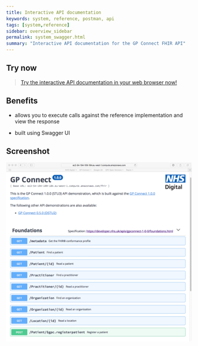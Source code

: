```yaml
---
title: Interactive API documentation
keywords: system, reference, postman, api
tags: [system,reference]
sidebar: overview_sidebar
permalink: system_swagger.html
summary: "Interactive API documentation for the GP Connect FHIR API"
---
```


## Try now ##

> [Try the interactive API documentation in your web browser now!](http://ec2-54-194-109-184.eu-west-1.compute.amazonaws.com/gpconnect-1-0-0.html)

## Benefits ##

- allows you to execute calls against the reference implementation and view the response

- built using Swagger UI

## Screenshot ##

![Interaction API documentation screenshot](images/systems/swagger.png)


